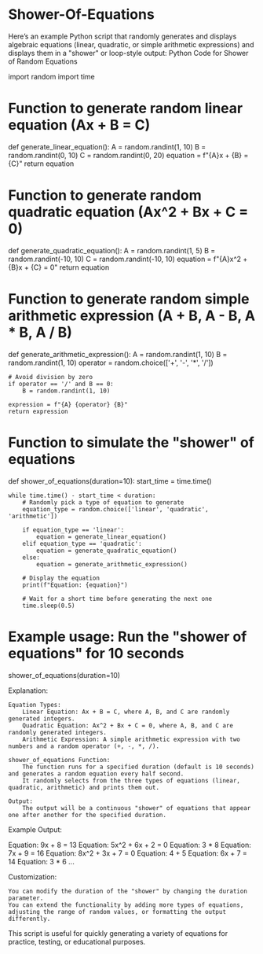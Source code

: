 # Shower-Of-Equations
Here’s an example Python script that randomly generates and displays algebraic equations (linear, quadratic, or simple arithmetic expressions) and displays them in a "shower" or loop-style output:
Python Code for Shower of Random Equations

import random
import time

# Function to generate random linear equation (Ax + B = C)
def generate_linear_equation():
    A = random.randint(1, 10)
    B = random.randint(0, 10)
    C = random.randint(0, 20)
    equation = f"{A}x + {B} = {C}"
    return equation

# Function to generate random quadratic equation (Ax^2 + Bx + C = 0)
def generate_quadratic_equation():
    A = random.randint(1, 5)
    B = random.randint(-10, 10)
    C = random.randint(-10, 10)
    equation = f"{A}x^2 + {B}x + {C} = 0"
    return equation

# Function to generate random simple arithmetic expression (A + B, A - B, A * B, A / B)
def generate_arithmetic_expression():
    A = random.randint(1, 10)
    B = random.randint(1, 10)
    operator = random.choice(['+', '-', '*', '/'])
    
    # Avoid division by zero
    if operator == '/' and B == 0:
        B = random.randint(1, 10)
    
    expression = f"{A} {operator} {B}"
    return expression

# Function to simulate the "shower" of equations
def shower_of_equations(duration=10):
    start_time = time.time()
    
    while time.time() - start_time < duration:
        # Randomly pick a type of equation to generate
        equation_type = random.choice(['linear', 'quadratic', 'arithmetic'])
        
        if equation_type == 'linear':
            equation = generate_linear_equation()
        elif equation_type == 'quadratic':
            equation = generate_quadratic_equation()
        else:
            equation = generate_arithmetic_expression()

        # Display the equation
        print(f"Equation: {equation}")
        
        # Wait for a short time before generating the next one
        time.sleep(0.5)

# Example usage: Run the "shower of equations" for 10 seconds
shower_of_equations(duration=10)

Explanation:

    Equation Types:
        Linear Equation: Ax + B = C, where A, B, and C are randomly generated integers.
        Quadratic Equation: Ax^2 + Bx + C = 0, where A, B, and C are randomly generated integers.
        Arithmetic Expression: A simple arithmetic expression with two numbers and a random operator (+, -, *, /).

    shower_of_equations Function:
        The function runs for a specified duration (default is 10 seconds) and generates a random equation every half second.
        It randomly selects from the three types of equations (linear, quadratic, arithmetic) and prints them out.

    Output:
        The output will be a continuous "shower" of equations that appear one after another for the specified duration.

Example Output:

Equation: 9x + 8 = 13
Equation: 5x^2 + 6x + 2 = 0
Equation: 3 * 8
Equation: 7x + 9 = 16
Equation: 8x^2 + 3x + 7 = 0
Equation: 4 + 5
Equation: 6x + 7 = 14
Equation: 3 * 6
...

Customization:

    You can modify the duration of the "shower" by changing the duration parameter.
    You can extend the functionality by adding more types of equations, adjusting the range of random values, or formatting the output differently.

This script is useful for quickly generating a variety of equations for practice, testing, or educational purposes.
